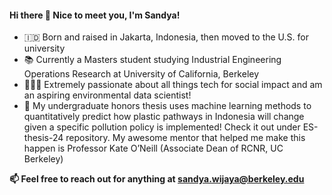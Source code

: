 #### Hi there 👋 Nice to meet you, I'm Sandya! 

- 🇮🇩 Born and raised in Jakarta, Indonesia, then moved to the U.S. for university
- 📚 Currently a Masters student studying Industrial Engineering Operations Research at University of California, Berkeley 
- 👩🏻‍💻 Extremely passionate about all things tech for social impact and am an aspiring environmental data scientist!
- 🌱 My undergraduate honors thesis uses machine learning methods to quantitatively predict how plastic pathways in Indonesia will change given a specific pollution policy is implemented! Check it out under ES-thesis-24 repository. My awesome mentor that helped me make this happen is Professor Kate O’Neill (Associate Dean of RCNR, UC Berkeley)

**📫 Feel free to reach out for anything at sandya.wijaya@berkeley.edu**
